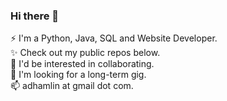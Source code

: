 ### Hi there 👋
⚡ I'm a Python, Java, SQL and Website Developer. <br/>
✨ Check out my public repos below. <br/>
👯 I'd be interested in collaborating. <br/>
💬 I'm looking for a long-term gig. <br/>
📫 adhamlin at gmail dot com. <br/>

<!--
**Hamberfim/hamberfim** is a ✨ _special_ ✨ repository because its `README.md` (this file) appears on your GitHub profile.

Here are some ideas to get you started:

- 🔭 I’m currently working on ...
- 🌱 I’m currently learning ...
- 👯 I’m looking to collaborate on ...
- 🤔 I’m looking for help with ...
- 💬 Ask me about ...
- 📫 How to reach me: ...
- 😄 Pronouns: ...
- ⚡ Fun fact: ...
-->

